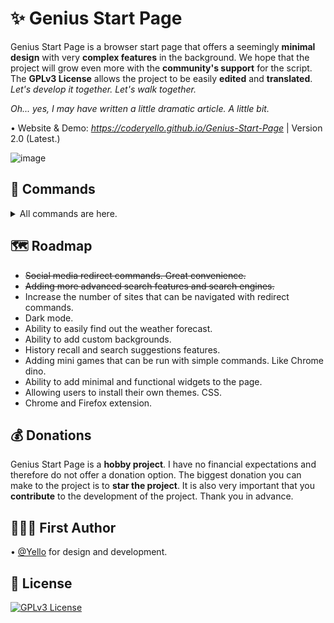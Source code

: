 # ✨ Genius Start Page

Genius Start Page is a browser start page that offers a seemingly **minimal design** with very **complex features** in the background. We hope that the project will grow even more with the **community's support** for the script. The **GPLv3 License** allows the project to be easily **edited** and **translated**. *Let's develop it together. Let's walk together.*

*Oh... yes, I may have written a little dramatic article. A little bit.*

• Website & Demo: *https://coderyello.github.io/Genius-Start-Page* | Version 2.0 (Latest.)

![image](https://raw.githubusercontent.com/CoderYello/Genius-Start-Page/main/screenshots/screenshot.png)

## 📜 Commands

<details>
<summary>All commands are here.</summary>

### 🎯 General Commands
- `!today` - Displays the current date in the format: "July 7 2024 Sunday".
- `!useragent` - Displays the user's short User-Agent string.

### 🔍 Search Commands
- `:duckduckgo [search query]` - Searches the specified query on DuckDuckGo.
- `:yandex [search query]` - Searches the specified query on Yandex.
- `:bing [search query]` - Searches the specified query on Bing.
- `:yahoo [search query]` - Searches the specified query on Yahoo.
- `:wiki [search query]` - Searches the specified query on Wikipedia.
- `:yt [search query]` - Searches the specified query on YouTube.
- `[default search]` - If no command is used, the query will be searched on Google.

### ➕ Calculation Command
- `!calculate [expression]` - Calculates the mathematical expression and displays the result. 

### 📦 Redirect Commands
- `!youtube` - Redirects to YouTube.
- `!x` - Redirects to X (Twitter).
- `!facebook` - Redirects to Facebook.
- `!instagram` - Redirects to Instagram.
- `!reddit` - Redirects to Reddit.
- `!tiktok` - Redirects to TikTok.
- `!github` - Redirects to GitHub.
- `!linkedin` - Redirects to LinkedIn.
- `!netflix` - Redirects to Netflix.
- `!amazon` - Redirects to Amazon.
- `!bbc` - Redirects to BBC.
- `!cnn` - Redirects to CNN.
- `!weather` - Redirects to Weather.com.
- `!spotify` - Redirects to Spotify.
- `!wiki` - Redirects to Wikipedia.
- `!maps` - Redirects to Google Maps.
- `!stackoverflow` - Redirects to Stack Overflow.
- `!goal` - Redirects to Goal.
- `!espn` - Redirects to ESPN.
- `!replit` - Redirects to Replit.
- `!discord` - Redirects to Discord.
- `!twitch` - Redirects to Twitch.
- `!prime` - Redirects to Prime Video.
- `!steam` - Redirects to Steam.
- `!behance` - Redirects to Behance.
- `!gpt` - Redirects to ChatGPT.
- `!nytimes` - Redirects to The New York Times.
- `!soundcloud` - Redirects to SoundCloud.
- `!help` - Redirects to the GitHub repository.
- `!yello` - Redirects to the author's GitHub profile.

</details>

## 🗺️ Roadmap

- ~~Social media redirect commands. Great convenience.~~
- ~~Adding more advanced search features and search engines.~~
- Increase the number of sites that can be navigated with redirect commands.
- Dark mode.
- Ability to easily find out the weather forecast.
- Ability to add custom backgrounds.
- History recall and search suggestions features.
- Adding mini games that can be run with simple commands. Like Chrome dino.
- Ability to add minimal and functional widgets to the page.
- Allowing users to install their own themes. CSS.
- Chrome and Firefox extension.

## 💰 Donations

Genius Start Page is a **hobby project**. I have no financial expectations and therefore do not offer a donation option. The biggest donation you can make to the project is to **star the project**. It is also very important that you **contribute** to the development of the project. Thank you in advance.

## 👷🏻‍♂️ First Author

• [@Yello](https://www.github.com/CoderYello) for design and development.

## 📑 License

[![GPLv3 License](https://img.shields.io/badge/GNU%20General%20Public%20License%20v3-yellow.svg)](https://www.gnu.org/licenses/gpl-3.0.html)
